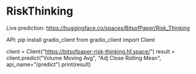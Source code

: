 # RiskThinking

Live prediction:
https://huggingface.co/spaces/BitsofPaper/Risk_Thinking


API:
pip install gradio_client
from gradio_client import Client

client = Client("https://bitsofpaper-risk-thinking.hf.space/")
result = client.predict("Volume Moving Avg", "Adj Close Rolling Mean", api_name="/predict")
print(result)
